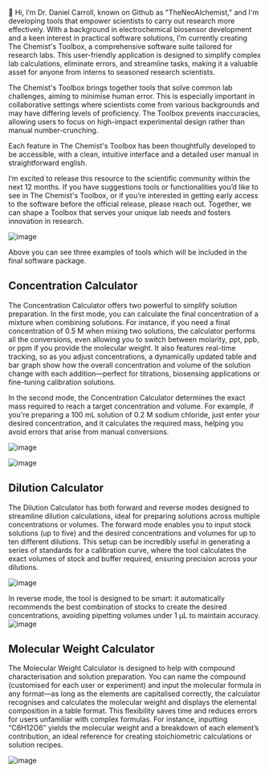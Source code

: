 👋 Hi, I’m Dr. Daniel Carroll, known on Github as "TheNeoAlchemist," and I'm developing tools that empower scientists to carry out research more effectively. With a background in electrochemical biosensor development and a keen interest in practical software solutions, I’m currently creating The Chemist's Toolbox, a comprehensive software suite tailored for research labs. This user-friendly application is designed to simplify complex lab calculations, eliminate errors, and streamline tasks, making it a valuable asset for anyone from interns to seasoned research scientists.

The Chemist's Toolbox brings together tools that solve common lab challenges, aiming to minimise human error. This is especially important in collaborative settings where scientists come from various backgrounds and may have differing levels of proficiency. The Toolbox prevents inaccuracies, allowing users to focus on high-impact experimental design rather than manual number-crunching.

Each feature in The Chemist's Toolbox has been thoughtfully developed to be accessible, with a clean, intuitive interface and a detailed user manual in straightforward english.

I’m excited to release this resource to the scientific community within the next 12 months. If you have suggestions tools or functionalities you’d like to see in The Chemist's Toolbox, or if you’re interested in getting early access to the software before the official release, please reach out. Together, we can shape a Toolbox that serves your unique lab needs and fosters innovation in research.

![image](https://github.com/user-attachments/assets/a32e07b8-7b5c-46a8-83d6-0d40dccb9ad0)

Above you can see three examples of tools which will be included in the final software package.

Concentration Calculator
-
The Concentration Calculator offers two powerful to simplify solution preparation. In the first mode, you can calculate the final concentration of a mixture when combining solutions. For instance, if you need a final concentration of 0.5 M when mixing two solutions, the calculator performs all the conversions, even allowing you to switch between molarity, ppt, ppb, or ppm if you provide the molecular weight. It also features real-time tracking, so as you adjust concentrations, a dynamically updated table and bar graph show how the overall concentration and volume of the solution change with each addition—perfect for titrations, biosensing applications or fine-tuning calibration solutions.

In the second mode, the Concentration Calculator determines the exact mass required to reach a target concentration and volume. For example, if you're preparing a 100 mL solution of 0.2 M sodium chloride, just enter your desired concentration, and it calculates the required mass, helping you avoid errors that arise from manual conversions.
  
![image](https://github.com/user-attachments/assets/6dafae2e-fe41-46da-97b6-c60158cc521f)

![image](https://github.com/user-attachments/assets/3058a0e9-162c-4036-bf15-72126dffad6f)

Dilution Calculator
-
The Dilution Calculator has both forward and reverse modes designed to streamline dilution calculations, ideal for preparing solutions across multiple concentrations or volumes. The forward mode enables you to input stock solutions (up to five) and the desired concentrations and volumes for up to ten different dilutions. This setup can be incredibly useful in generating a series of standards for a calibration curve, where the tool calculates the exact volumes of stock and buffer required, ensuring precision across your dilutions.
  
![image](https://github.com/user-attachments/assets/a0cdbdae-ec36-4fb2-b01e-f658fe5f895a)

In reverse mode, the tool is designed to be smart: it automatically recommends the best combination of stocks to create the desired concentrations, avoiding pipetting volumes under 1 µL to maintain accuracy. 
![image](https://github.com/user-attachments/assets/fb0dddee-a930-4446-a5b2-478bc29a34e1)

Molecular Weight Calculator
-
The Molecular Weight Calculator is designed to help with compound characterisation and solution preparation. You can name the compound (customised for each user or experiment) and input the molecular formula in any format—as long as the elements are capitalised correctly, the calculator recognises and calculates the molecular weight and displays the elemental composition in a table format. This flexibility saves time and reduces errors for users unfamiliar with complex formulas. For instance, inputting “C6H12O6” yields the molecular weight and a breakdown of each element’s contribution, an ideal reference for creating stoichiometric calculations or solution recipes.


![image](https://github.com/user-attachments/assets/fd4f3caf-cbf1-4af2-94dc-fcd95bd1a549)


